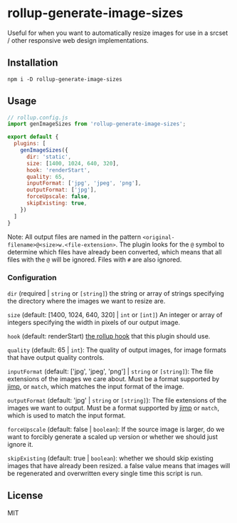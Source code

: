 # rollup-generate-image-sizes

Useful for when you want to automatically resize images for use in a srcset / other responsive web design implementations.

## Installation

```
npm i -D rollup-generate-image-sizes
```

## Usage

```js 
// rollup.config.js
import genImageSizes from 'rollup-generate-image-sizes';

export default {
  plugins: [
    genImageSizes({
      dir: 'static',
      size: [1400, 1024, 640, 320],
      hook: 'renderStart',
      quality: 65,
      inputFormat: ['jpg', 'jpeg', 'png'],
      outputFormat: ['jpg'],
      forceUpscale: false,
      skipExisting: true,
    })
  ]
}
```

Note: All output files are named in the pattern `<original-filename>@<size>w.<file-extension>`. The plugin looks for the `@` symbol to determine which files have already been converted, which means that all files with the `@` will be ignored. Files with `#` are also ignored.

### Configuration
`dir` (required | `string` or `[string]`) the string or array of strings specifying the directory where the images we want to resize are.

`size` (default: [1400, 1024, 640, 320] | `int` or `[int]`) An integer or array of integers specifying the width in pixels of our output image.

`hook` (default: renderStart) [the rollup hook](https://rollupjs.org/guide/en/#build-hooks) that this plugin should use.

`quality` (default: 65 | `int`): The quality of output images, for image formats that have output quality controls.

`inputFormat` (default: ['jpg', 'jpeg', 'png'] | `string` or `[string]`): The file extensions of the images we care about. Must be a format supported by [jimp](https://github.com/oliver-moran/jimp#supported-image-types), or `match`, which matches the input format of the image.

`outputFormat` (default: 'jpg' | `string` or `[string]`): The file extensions of the images we want to output. Must be a format supported by [jimp](https://github.com/oliver-moran/jimp#supported-image-types) or `match`, which is used to match the input format.

`forceUpscale` (default: false | `boolean`): If the source image is larger, do we want to forcibly generate a scaled up version or whether we should just ignore it.

`skipExisting` (default: true | `boolean`): whether we should skip existing images that have already been resized. a false value means that images will be regenerated and overwritten every single time this script is run.

## License
MIT
